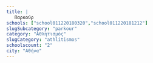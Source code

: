 ```yaml
---
title: |
   Παρκούρ
schools: ["school011220180320","school011220181212"]
slugSubcategory: "parkour"
category: "Αθλητισμός"
slugCategory: "athlitismos"
schoolscount: "2"
city: "Αθήνα"
---
```


